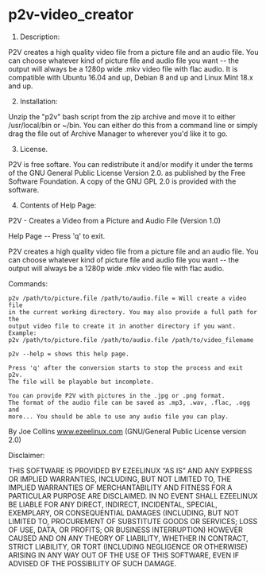 # p2v-video_creator

1. Description:

 P2V creates a high quality video file from a picture file and an audio file.
 You can choose whatever kind of picture file and audio file you want -- the
 output will always be a 1280p wide .mkv video file with flac audio. It is
 compatible with Ubuntu 16.04 and up, Debian 8 and up and Linux Mint 18.x and
 up.


2. Installation:

 Unzip the "p2v" bash script from the zip archive and move it to either
 /usr/local/bin or ~/bin. You can either do this from a command line or simply
 drag the file out of Archive Manager to wherever you'd like it to go.


3. License.

 P2V is free softare. You can redistribute it and/or modify it under the
 terms of the GNU General Public License Version 2.0. as published by
 the Free Software Foundation. A copy of the GNU GPL 2.0 is provided with the
 software.

4. Contents of Help Page:

 P2V - Creates a Video from a Picture and Audio File (Version 1.0)

 Help Page -- Press 'q' to exit.

 P2V creates a high quality video file from a picture file and an audio file.
 You can choose whatever kind of picture file and audio file you want -- the
 output will always be a 1280p wide .mkv video file with flac audio. 

 Commands:

    p2v /path/to/picture.file /path/to/audio.file = Will create a video file
    in the current working directory. You may also provide a full path for the
    output video file to create it in another directory if you want. Example:
    p2v /path/to/picture.file /path/to/audio.file /path/to/video_filemame

    p2v --help = shows this help page.

    Press 'q' after the conversion starts to stop the process and exit p2v.
    The file will be playable but incomplete. 
    
    You can provide P2V with pictures in the .jpg or .png format. 
    The format of the audio file can be saved as .mp3, .wav, .flac, .ogg and 
    more... You should be able to use any audio file you can play. 

 By Joe Collins www.ezeelinux.com (GNU/General Public License version 2.0)

 Disclaimer:

 THIS SOFTWARE IS PROVIDED BY EZEELINUX “AS IS” AND ANY EXPRESS OR IMPLIED
 WARRANTIES, INCLUDING, BUT NOT LIMITED TO, THE IMPLIED WARRANTIES OF
 MERCHANTABILITY AND FITNESS FOR A PARTICULAR PURPOSE ARE DISCLAIMED. IN NO
 EVENT SHALL EZEELINUX BE LIABLE FOR ANY DIRECT, INDIRECT, INCIDENTAL, SPECIAL,
 EXEMPLARY, OR CONSEQUENTIAL DAMAGES (INCLUDING, BUT NOT LIMITED TO,
 PROCUREMENT OF SUBSTITUTE GOODS OR SERVICES; LOSS OF USE, DATA, OR PROFITS; OR
 BUSINESS INTERRUPTION) HOWEVER CAUSED AND ON ANY THEORY OF LIABILITY, WHETHER
 IN CONTRACT, STRICT LIABILITY, OR TORT (INCLUDING NEGLIGENCE OR OTHERWISE)
 ARISING IN ANY WAY OUT OF THE USE OF THIS SOFTWARE, EVEN IF ADVISED OF THE
 POSSIBILITY OF SUCH DAMAGE.

